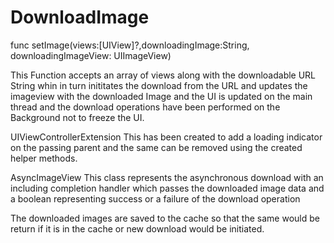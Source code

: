 # DownloadImage


func setImage(views:[UIView]?,downloadingImage:String, downloadingImageView: UIImageView)

This Function accepts an array of views along with the downloadable URL String whin in turn inititates the download from the URL and updates the imageview with the downloaded Image and the UI is updated on the main thread and the download operations have been performed on the Background not to freeze the UI.

UIViewControllerExtension
This has been created to add a loading indicator on the passing parent and the same can be removed using the created helper methods.

AsyncImageView
This class represents the asynchronous download with an including completion handler which passes the downloaded image data and a boolean representing success or a failure of the download operation

The downloaded images are saved to the cache so that the same would be return if it is in the cache or new download would be initiated.
